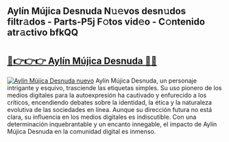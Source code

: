 ## Aylín Mújica Desnuda N𝚞𝚎vos desn𝚞dos filtr𝚊dos - Parts-P5j F𝚘tos vid𝚎o - C𝚘ntenido atr𝚊ctivo bfkQQ

# <h2><a href="http://mb0o1sp.tromn.icu/?c=Ayl%c3%adn+M%c3%bajica+Desnuda">🔗👉👉👉 Aylín Mújica Desnuda 🔗🔗</a></h2>

[![Aylín Mújica Desnuda nuevo](https://i.imgur.com/pEAQMta.gif)](http://mb0o1sp.tromn.icu/?c=Ayl%c3%adn+M%c3%bajica+Desnuda)
Aylín Mújica Desnuda, un personaje intrigante y esquivo, trasciende las etiquetas simples. Su uso pionero de los medios digitales para la autoexpresión ha cautivado y enfurecido a los críticos, encendiendo debates sobre la identidad, la ética y la naturaleza evolutiva de las sociedades en línea. Aunque su dirección futura no está clara, su influencia en los medios digitales es indiscutible. Con una determinación inquebrantable y un encanto innegable, el impacto de Aylín Mújica Desnuda en la comunidad digital es inmenso.

